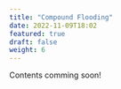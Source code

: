 ```yaml
---
title: "Compound Flooding"
date: 2022-11-09T18:02
featured: true
draft: false
weight: 6
---
```


Contents comming soon!
